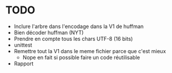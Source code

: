 # TODO

- Inclure l'arbre dans l'encodage dans la V1 de huffman
- Bien décoder huffman (NYT)
- Prendre en compte tous les chars UTF-8 (16 bits)
- unittest
- Remettre tout la V1 dans le meme fichier parce que c'est mieux
    - Nope en fait si possible faire un code réutilisable
- Rapport